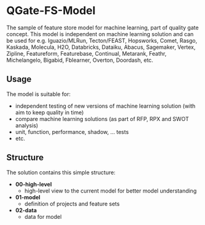 # QGate-FS-Model
The sample of feature store model for machine learning, part of quality gate concept.
This model is independent on machine learning solution and can be used for e.g. Iguazio/MLRun,
Tecton/FEAST, Hopsworks, Comet, Rasgo, Kaskada, Molecula, H2O, Databricks, 
Dataiku, Abacus, Sagemaker, Vertex, Zipline, Featureform, Featurebase, 
Continual, Metarank, Feathr, Michelangelo, Bigabid, Fblearner, Overton,
Doordash, etc.

## Usage
The model is suitable for:
 - independent testing of new versions of machine learning solution (with aim to keep quality in time)
 - compare machine learning solutions (as part of RFP, RPX and SWOT analysis)
 - unit, function, performance, shadow, ... tests
 - etc.

## Structure
The solution contains this simple structure:
 - **00-high-level**
   - high-level view to the current model for better model understanding
 - **01-model**
   - definition of projects and feature sets 
 - **02-data**
   - data for model
